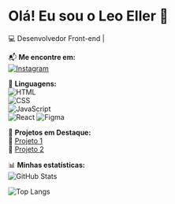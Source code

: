 # Olá! Eu sou o Leo Eller 👋  
💻 Desenvolvedor Front-end | 

📬 **Me encontre em:**  
[![Instagram](https://img.shields.io/badge/Instagram-E4405F?style=for-the-badge&logo=instagram&logoColor=white)](https://instagram.com/leoellercunha)  

🔧 **Linguagens:**  
![HTML](https://img.shields.io/badge/HTML-E34F26?style=for-the-badge&logo=html5&logoColor=white)  
![CSS](https://img.shields.io/badge/CSS-1572B6?style=for-the-badge&logo=css3&logoColor=white)  
![JavaScript](https://img.shields.io/badge/JavaScript-F7DF1E?style=for-the-badge&logo=javascript&logoColor=black)  
![React](https://img.shields.io/badge/-React-61DAFB?style=for-the-badge&logo=react&logoColor=white)
![Figma](https://img.shields.io/badge/-Figma-F24E1E?style=for-the-badge&logo=figma&logoColor=white)



📌 **Projetos em Destaque:**  
🚀 [Projeto 1](https://github.com/devellernmr/CidaCunhaServir)  
🎨 [Projeto 2](https://github.com/devellernmr/portifolio_curso)  

📊 **Minhas estatísticas:**  
![GitHub Stats](https://github-readme-stats.vercel.app/api?username=devellernmr&show_icons=true&theme=dark)  

![Top Langs](https://github-readme-stats.vercel.app/api/top-langs/?username=devellernmr&layout=compact&theme=dark)




<!---
devellernmr/devellernmr is a ✨ special ✨ repository because its `README.md` (this file) appears on your GitHub profile.
You can click the Preview link to take a look at your changes.
--->
